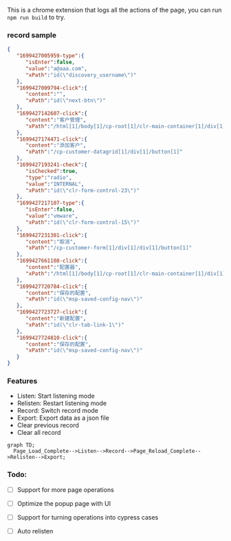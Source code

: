 This is a chrome extension that logs all the actions of the page, you can run `npm run build` to try.

### record sample

```json
{
   "1699427005959-type":{
      "isEnter":false,
      "value":"a@aaa.com",
      "xPath":"id(\"discovery_username\")"
   },
   "1699427009794-click":{
      "content":"",
      "xPath":"id(\"next-btn\")"
   },
   "1699427142607-click":{
      "content":"客户管理",
      "xPath":"/html[1]/body[1]/cp-root[1]/clr-main-container[1]/div[1]/div[1]/cp-nav[1]/clr-vertical-nav[1]/div[1]/div[3]/a[1]/span[1]"
   },
   "1699427174471-click":{
      "content":"添加客户",
      "xPath":"/cp-customer-datagrid[1]/div[1]/button[1]"
   },
   "1699427193241-check":{
      "isChecked":true,
      "type":"radio",
      "value":"INTERNAL",
      "xPath":"id(\"clr-form-control-23\")"
   },
   "1699427217107-type":{
      "isEnter":false,
      "value":"vmware",
      "xPath":"id(\"clr-form-control-15\")"
   },
   "1699427231301-click":{
      "content":"取消",
      "xPath":"/cp-customer-form[1]/div[1]/div[1]/button[1]"
   },
   "1699427661108-click":{
      "content":"配置器",
      "xPath":"/html[1]/body[1]/cp-root[1]/clr-main-container[1]/div[1]/div[1]/cp-nav[1]/clr-vertical-nav[1]/div[1]/div[4]/a[1]/span[1]"
   },
   "1699427720784-click":{
      "content":"保存的配置",
      "xPath":"id(\"msp-saved-config-nav\")"
   },
   "1699427723727-click":{
      "content":"新建配置",
      "xPath":"id(\"clr-tab-link-1\")"
   },
   "1699427724810-click":{
      "content":"保存的配置",
      "xPath":"id(\"msp-saved-config-nav\")"
   }
}
```

### Features

* Listen: Start listening mode
* Relisten: Restart listening mode
* Record: Switch record mode
* Export: Export data as a json file
* Clear previous record
* Clear all record

```mermaid
graph TD;
  Page_Load_Complete-->Listen-->Record-->Page_Reload_Complete-->Relisten-->Export;
```



### Todo:

- [ ] Support for more page operations
- [ ] Optimize the popup page with UI
- [ ] Support for turning operations into cypress cases
- [ ] Auto relisten

